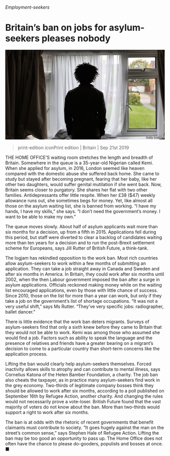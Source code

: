 ###### Employment-seekers

# Britain’s ban on jobs for asylum-seekers pleases nobody 

![image](images/20190921_brp502.jpg) 

> print-edition iconPrint edition | Britain | Sep 21st 2019 

THE HOME OFFICE’S waiting room stretches the length and breadth of Britain. Somewhere in the queue is a 35-year-old Nigerian called Kemi. When she applied for asylum, in 2016, London seemed like heaven compared with the domestic abuse she suffered back home. She came to study but stayed after becoming pregnant, fearing that her baby, like her other two daughters, would suffer genital mutilation if she went back. Now, Britain seems closer to purgatory. She shares her flat with two other families. Antidepressants offer little respite. When her £38 ($47) weekly allowance runs out, she sometimes begs for money. Yet, like almost all those on the asylum waiting list, she is banned from working. “I have my hands, I have my skills,” she says. “I don’t need the government’s money. I want to be able to make my own.” 

The queue moves slowly. About half of asylum applicants wait more than six months for a decision, up from a fifth in 2015. Applications fell during this period, but staff were diverted to clear a backlog of candidates waiting more than ten years for a decision and to run the post-Brexit settlement scheme for Europeans, says Jill Rutter of British Future, a think-tank. 

The logjam has rekindled opposition to the work ban. Most rich countries allow asylum-seekers to work within a few months of submitting an application. They can take a job straight away in Canada and Sweden and after six months in America. In Britain, they could work after six months until 2002, when the then Labour government imposed the ban after a surge in asylum applications. Officials reckoned making money while on the waiting list encouraged applications, even by those with little chance of success. Since 2010, those on the list for more than a year can work, but only if they take a job on the government’s list of shortage occupations. “It was not a very useful shift,” says Ms Rutter. “They’ve very specific jobs: radiographer, ballet dancer.” 

There is little evidence that the work ban deters migrants. Surveys of asylum-seekers find that only a sixth knew before they came to Britain that they would not be able to work. Kemi was among those who assumed she would find a job. Factors such as ability to speak the language and the presence of relatives and friends have a greater bearing on a migrant’s decision to come to a particular country than short-term concerns like the application process. 

Lifting the ban would clearly help asylum-seekers themselves. Forced inactivity allows skills to atrophy and can contribute to mental illness, says Cornelius Katona of the Helen Bamber Foundation, a charity. The job ban also cheats the taxpayer, as in practice many asylum-seekers find work in the grey economy. Two-thirds of legitimate company bosses think they should be allowed to work after six months, according to a poll published on September 16th by Refugee Action, another charity. And changing the rules would not necessarily prove a vote-loser. British Future found that the vast majority of voters do not know about the ban. More than two-thirds would support a right to work after six months. 

The ban is at odds with the rhetoric of recent governments that benefit claimants must contribute to society. “It goes hugely against the man on the street’s common sense,” says Stephen Hale of Refugee Action. Lifting the ban may be too good an opportunity to pass up. The Home Office does not often have the chance to please do-gooders, populists and bosses at once. ■ 

